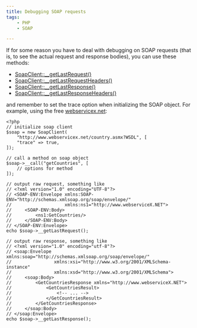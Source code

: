 ```yaml
---
title: Debugging SOAP requests
tags:
    - PHP
    - SOAP

---
```


If for some reason you have to deal with debugging on SOAP requests
(that is, to see the actual request and response bodies), you can
use these methods:

- [SoapClient::__getLastRequest()](http://php.net/manual/en/soapclient.getlastrequest.php)
- [SoapClient::__getLastRequestHeaders()](http://php.net/manual/en/soapclient.getlastrequestheaders.php)
- [SoapClient::__getLastResponse()](http://php.net/manual/en/soapclient.getlastresponse.php)
- [SoapClient::__getLastResponseHeaders()](http://php.net/manual/en/soapclient.getlastresponseheaders.php)

and remember to set the trace option when initializing the SOAP object. For example, using the free [webservicex.net](http://www.webservicex.net):

    <?php
    // initialize soap client
    $soap = new SoapClient(
        "http://www.webservicex.net/country.asmx?WSDL", [
        "trace" => true,
    ]);

    // call a method on soap object
    $soap->__call("getCountries", [
        // options for method
    ]);

    // output raw request, something like
    // <?xml version="1.0" encoding="UTF-8"?>
    // <SOAP-ENV:Envelope xmlns:SOAP-ENV="http://schemas.xmlsoap.org/soap/envelope/" 
    //                    xmlns:ns1="http://www.webserviceX.NET">
    //     <SOAP-ENV:Body>
    //         <ns1:GetCountries/>
    //     </SOAP-ENV:Body>
    // </SOAP-ENV:Envelope>
    echo $soap->__getLastRequest(); 

    // output raw response, something like
    // <?xml version="1.0" encoding="utf-8"?>
    // <soap:Envelope xmlns:soap="http://schemas.xmlsoap.org/soap/envelope/"
    //                xmlns:xsi="http://www.w3.org/2001/XMLSchema-instance"
    //                xmlns:xsd="http://www.w3.org/2001/XMLSchema">
    //     <soap:Body>
    //         <GetCountriesResponse xmlns="http://www.webserviceX.NET">
    //             <GetCountriesResult>
    //                 <!-- ... -->
    //             </GetCountriesResult>
    //         </GetCountriesResponse>
    //     </soap:Body>
    // </soap:Envelope>
    echo $soap->__getLastResponse(); 
